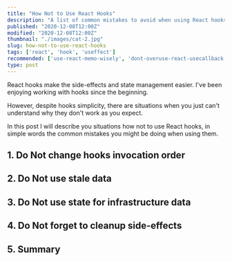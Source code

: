 ```yaml
---
title: "How Not to Use React Hooks"
description: "A list of common mistakes to avoid when using React hooks."
published: "2020-12-08T12:00Z"
modified: "2020-12-08T12:00Z"
thumbnail: "./images/cat-2.jpg"
slug: how-not-to-use-react-hooks
tags: ['react', 'hook', 'useffect']
recommended: ['use-react-memo-wisely', 'dont-overuse-react-usecallback']
type: post
---
```


React hooks make the side-effects and state management easier. I've been enjoying working with hooks since the beginning.  

However, despite hooks simplicity, there are situations when you just can't understand why they don't work as you expect.  

In this post I will describe you situations how not to use React hooks, in simple words the common mistakes you might be doing when using them.  

## 1. Do Not change hooks invocation order

## 2. Do Not use stale data

## 3. Do Not use state for infrastructure data

## 4. Do Not forget to cleanup side-effects

## 5. Summary